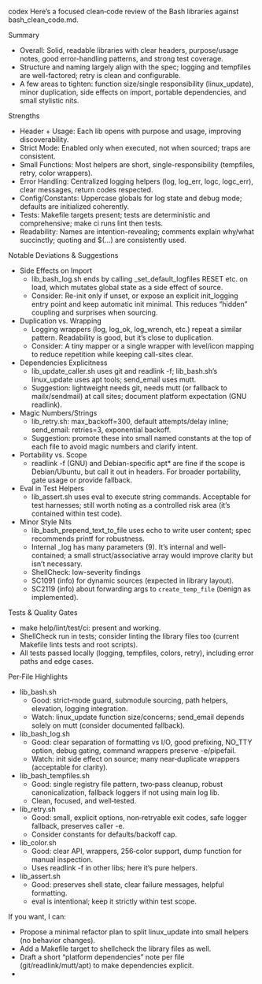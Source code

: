 codex
Here’s a focused clean‑code review of the Bash libraries against bash_clean_code.md.

Summary

- Overall: Solid, readable libraries with clear headers, purpose/usage notes, good error-handling patterns, and strong test coverage.
- Structure and naming largely align with the spec; logging and tempfiles are well-factored; retry is clean and configurable.
- A few areas to tighten: function size/single responsibility (linux_update), minor duplication, side effects on import, portable dependencies, and small stylistic nits.

Strengths

- Header + Usage: Each lib opens with purpose and usage, improving discoverability.
- Strict Mode: Enabled only when executed, not when sourced; traps are consistent.
- Small Functions: Most helpers are short, single-responsibility (tempfiles, retry, color wrappers).
- Error Handling: Centralized logging helpers (log, log_err, logc, logc_err), clear messages, return codes respected.
- Config/Constants: Uppercase globals for log state and debug mode; defaults are initialized coherently.
- Tests: Makefile targets present; tests are deterministic and comprehensive; make ci runs lint then tests.
- Readability: Names are intention-revealing; comments explain why/what succinctly; quoting and $(...) are consistently used.

Notable Deviations & Suggestions

- Side Effects on Import
    - lib_bash_log.sh ends by calling _set_default_logfiles RESET etc. on load, which mutates global state as a side effect of source.
    - Consider: Re-init only if unset, or expose an explicit init_logging entry point and keep automatic init minimal. This reduces “hidden” coupling and surprises when sourcing.
- Duplication vs. Wrapping
    - Logging wrappers (log, log_ok, log_wrench, etc.) repeat a similar pattern. Readability is good, but it’s close to duplication.
    - Consider: A tiny mapper or a single wrapper with level/icon mapping to reduce repetition while keeping call-sites clear.
- Dependencies Explicitness
    - lib_update_caller.sh uses git and readlink -f; lib_bash.sh’s linux_update uses apt tools; send_email uses mutt.
    - Suggestion: lightweight needs git, needs mutt (or fallback to mailx/sendmail) at call sites; document platform expectation (GNU readlink).
- Magic Numbers/Strings
    - lib_retry.sh: max_backoff=300, default attempts/delay inline; send_email: retries=3, exponential backoff.
    - Suggestion: promote these into small named constants at the top of each file to avoid magic numbers and clarify intent.
- Portability vs. Scope
    - readlink -f (GNU) and Debian-specific apt* are fine if the scope is Debian/Ubuntu, but call it out in headers. For broader portability, gate usage or provide fallback.
- Eval in Test Helpers
    - lib_assert.sh uses eval to execute string commands. Acceptable for test harnesses; still worth noting as a controlled risk area (it’s contained within test code).
- Minor Style Nits
    - lib_bash_prepend_text_to_file uses echo to write user content; spec recommends printf for robustness.
    - Internal _log has many parameters (9). It’s internal and well-contained; a small struct/associative array would improve clarity but isn’t necessary.
    - ShellCheck: low-severity findings
    - SC1091 (info) for dynamic sources (expected in library layout).
    - SC2119 (info) about forwarding args to `create_temp_file` (benign as implemented).

Tests & Quality Gates

- make help/lint/test/ci: present and working.
- ShellCheck run in tests; consider linting the library files too (current Makefile lints tests and root scripts).
- All tests passed locally (logging, tempfiles, colors, retry), including error paths and edge cases.

Per‑File Highlights

- lib_bash.sh
    - Good: strict‑mode guard, submodule sourcing, path helpers, elevation, logging integration.
    - Watch: linux_update function size/concerns; send_email depends solely on mutt (consider documented fallback).
- lib_bash_log.sh
    - Good: clear separation of formatting vs I/O, good prefixing, NO_TTY option, debug gating, command wrappers preserve -e/pipefail.
    - Watch: init side effect on source; many near‑duplicate wrappers (acceptable for clarity).
- lib_bash_tempfiles.sh
    - Good: single registry file pattern, two‑pass cleanup, robust canonicalization, fallback loggers if not using main log lib.
    - Clean, focused, and well‑tested.
- lib_retry.sh
    - Good: small, explicit options, non‑retryable exit codes, safe logger fallback, preserves caller -e.
    - Consider constants for defaults/backoff cap.
- lib_color.sh
    - Good: clear API, wrappers, 256‑color support, dump function for manual inspection.
    - Uses readlink -f in other libs; here it’s pure helpers.
- lib_assert.sh
    - Good: preserves shell state, clear failure messages, helpful formatting.
    - eval is intentional; keep it strictly within test scope.

If you want, I can:

- Propose a minimal refactor plan to split linux_update into small helpers (no behavior changes).
- Add a Makefile target to shellcheck the library files as well.
- Draft a short “platform dependencies” note per file (git/readlink/mutt/apt) to make dependencies explicit.
- 